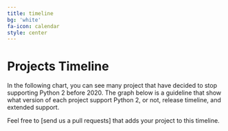 ```yaml
--- 
title: timeline
bg: 'white'
fa-icon: calendar
style: center
---
```


#   Projects Timeline

In the following chart, you can see many project that have decided to stop
supporting Python 2 before 2020. The graph below is a guideline that show what
version of each project support Python 2, or not, release timeline, and
extended support. 

<div id="visualization"></div>

Feel free to [send us a pull requests] that adds your project to this timeline. 


